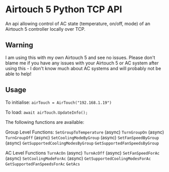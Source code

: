 # Airtouch 5 Python TCP API
An api allowing control of AC state (temperature, on/off, mode) of an Airtouch 5 controller locally over TCP.

## Warning
I am using this with my own Airtouch 5 and see no issues. Please don't blame me if you have any issues with your Airtouch 5 or AC system after using this - I don't know much about AC systems and will probably not be able to help!
## Usage
To initialise:
`airTouch = AirTouch("192.168.1.19")`

To load:
`await airTouch.UpdateInfo();`

The following functions are available:

Group Level Functions:
`SetGroupToTemperature` (async)
`TurnGroupOn` (async)
`TurnGroupOff` (async)
`SetCoolingModeByGroup` (async)
`SetFanSpeedByGroup` (async)
`GetSupportedCoolingModesByGroup`
`GetSupportedFanSpeedsByGroup`

AC Level Functions
`TurnAcOn` (async)
`TurnAcOff` (async)
`SetFanSpeedForAc` (async)
`SetCoolingModeForAc` (async)
`GetSupportedCoolingModesForAc`
`GetSupportedFanSpeedsForAc`
`GetAcs`


